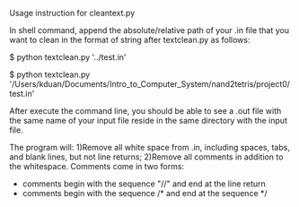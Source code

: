 Usage instruction for cleantext.py

In shell command, append the absolute/relative path of your <filename>.in file that you
want to clean in the format of string after textclean.py as follows:

$ python textclean.py '../test.in'

$ python textclean.py '/Users/kduan/Documents/Intro_to_Computer_System/nand2tetris/project0/test.in'

After execute the command line, you should be able to see a <filename>.out file with
the same name of your input file reside in the same directory with the input file.

The program will:
1)Remove all white space from <filename>.in, including spaces, tabs, and blank lines,
but not line returns;
2)Remove all comments in addition to the whitespace. Comments come in two forms:
- comments begin with the sequence "//" and end at the line return
- comments begin with the sequence /* and end at the sequence */
